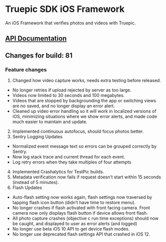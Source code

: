 Truepic SDK iOS Framework
=
An iOS Framework that verifies photos and videos with Truepic.

## [API Documentation](Truepic_iOS_SDK.pdf)

## Changes for build: 81

### Feature changes
1. Changed how video capture works, needs extra testing before released.
- No longer retries if upload rejected by server as too large.
-  Videos now limited to 30 seconds and 100 megabytes.
-  Videos that are stopped by backgrounding the app or switching views are no saved, and no longer display an error alert.
- Cleaned up video error handling so it will work in localized versions of iOS, minimizing situations where we show error alerts, and made code much easier to maintain and update.
2. Implemented continuous autofocus, should focus photos better.
3. Sentry Logging Updates
- Normalized event message text so errors can be grouped correctly by Sentry.
- Now log stack trace and current thread for each event.
- Log retry errors when they take multiples of four attempts
4. Implemented Crashalytics for TestPic builds.
5. Metadata verification now fails if request doesn’t start within 15 seconds (instead of 5 minutes). 
6. Flash Updates
- Auto-flash setting now works again, flash settings now traversed by tapping flash icon button (didn’t have time to restore menu). 
- No longer crashes if flash activated with front facing camera. Front camera now only displays flash button if device allows front flash.
- All photo capture crashes (objective c run time exceptions) should now be caught, and displayed to user as error alerts (and logged)  
- No longer use beta iOS 10 API to get device flash modes. 
- No longer use deprecated flash settings API that crashed in iOS 12.


